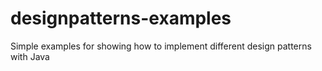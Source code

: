 # designpatterns-examples
Simple examples for showing how to implement different design patterns with Java
